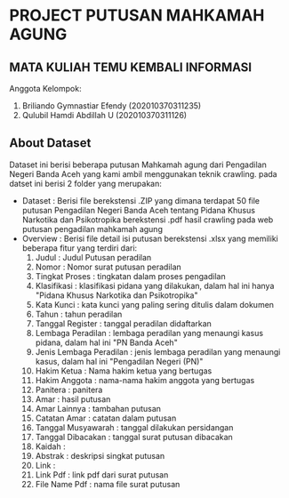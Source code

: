 # PROJECT PUTUSAN MAHKAMAH AGUNG
## MATA KULIAH TEMU KEMBALI INFORMASI
Anggota Kelompok:
1. Briliando Gymnastiar Efendy (202010370311235)
2. Qulubil Hamdi Abdillah U (202010370311126)

## About Dataset

Dataset ini berisi beberapa putusan Mahkamah agung dari Pengadilan Negeri Banda Aceh yang kami ambil menggunakan teknik crawling. pada datset ini berisi 2 folder yang merupakan:
- Dataset : Berisi file berekstensi .ZIP yang dimana terdapat 50 file putusan Pengadilan Negeri Banda Aceh tentang Pidana Khusus Narkotika dan Psikotropika berekstensi .pdf hasil crawling pada web putusan pengadilan mahkamah agung
- Overview : Berisi file detail isi putusan berekstensi .xlsx yang memiliki beberapa fitur yang terdiri dari:
  1. Judul : Judul Putusan peradilan
  2. Nomor : Nomor surat putusan peradilan
  3. Tingkat Proses : tingkatan dalam proses pengadilan
  4. Klasifikasi : klasifikasi pidana yang dilakukan, dalam hal ini hanya "Pidana Khusus Narkotika dan Psikotropika"
  5. Kata Kunci : kata kunci yang paling sering ditulis dalam dokumen
  6. Tahun : tahun peradilan
  7. Tanggal Register : tanggal peradilan didaftarkan
  8. Lembaga Peradilan : lembaga peradilan yang menaungi kasus pidana, dalam hal ini "PN Banda Aceh"
  9. Jenis Lembaga Peradilan : jenis lembaga peradilan yang menaungi kasus, dalam hal ini "Pengadilan Negeri (PN)"
  11. Hakim Ketua : Nama hakim ketua yang bertugas
  12. Hakim Anggota : nama-nama hakim anggota yang bertugas
  13. Panitera : panitera
  14. Amar : hasil putusan
  15. Amar Lainnya : tambahan putusan
  16. Catatan Amar : catatan dalam putusan
  17. Tanggal Musyawarah : tanggal dilakukan persidangan
  18. Tanggal Dibacakan : tanggal surat putusan dibacakan
  19. Kaidah : 
  20. Abstrak : deskripsi singkat putusan
  21. Link : 
  22. Link Pdf : link pdf dari surat putusan
  23. File Name Pdf : nama file surat putusan
